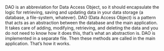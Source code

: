 DAO is an abbreviation for Data Access Object, so it should encapsulate the logic for retrieving, saving and updating data in your data storage (a database, a file-system, whatever). DAO (Data Access Object) is a pattern that acts as an abstraction between the database and the main application. It takes care of adding, modifying, retrieving, and deleting the data and you do not need to know how it does this, that’s what an abstraction is. DAO is implemented in a separate file. Then these methods are called in the main application. That’s how it works.